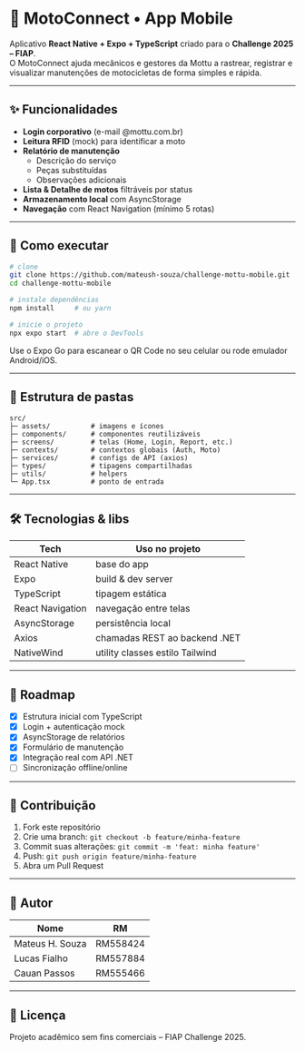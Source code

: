 # 🛵 MotoConnect • App Mobile

Aplicativo **React Native + Expo + TypeScript** criado para o **Challenge 2025 – FIAP**.  
O MotoConnect ajuda mecânicos e gestores da Mottu a rastrear, registrar e visualizar manutenções de motocicletas de forma simples e rápida.

---

## ✨ Funcionalidades

- **Login corporativo** (e-mail @mottu.com.br)  
- **Leitura RFID** (mock) para identificar a moto  
- **Relatório de manutenção**  
  - Descrição do serviço  
  - Peças substituídas  
  - Observações adicionais  
- **Lista & Detalhe de motos** filtráveis por status  
- **Armazenamento local** com AsyncStorage  
- **Navegação** com React Navigation (mínimo 5 rotas)  

---

## 🚀 Como executar

```bash
# clone
git clone https://github.com/mateush-souza/challenge-mottu-mobile.git
cd challenge-mottu-mobile

# instale dependências
npm install     # ou yarn

# inicie o projeto
npx expo start  # abre o DevTools
```

Use o Expo Go para escanear o QR Code no seu celular ou rode emulador Android/iOS.

---

## 📂 Estrutura de pastas

```
src/
├─ assets/          # imagens e ícones
├─ components/      # componentes reutilizáveis
├─ screens/         # telas (Home, Login, Report, etc.)
├─ contexts/        # contextos globais (Auth, Moto)
├─ services/        # configs de API (axios)
├─ types/           # tipagens compartilhadas
├─ utils/           # helpers
└─ App.tsx          # ponto de entrada
```

---

## 🛠️ Tecnologias & libs

| Tech | Uso no projeto |
|------|----------------|
| React Native | base do app |
| Expo | build & dev server |
| TypeScript | tipagem estática |
| React Navigation | navegação entre telas |
| AsyncStorage | persistência local |
| Axios | chamadas REST ao backend .NET |
| NativeWind | utility classes estilo Tailwind |

---

## 📅 Roadmap

- [x] Estrutura inicial com TypeScript
- [x] Login + autenticação mock
- [x] AsyncStorage de relatórios
- [x] Formulário de manutenção
- [x] Integração real com API .NET
- [ ] Sincronização offline/online

---

## 🤝 Contribuição

1. Fork este repositório
2. Crie uma branch: `git checkout -b feature/minha-feature`
3. Commit suas alterações: `git commit -m 'feat: minha feature'`
4. Push: `git push origin feature/minha-feature`
5. Abra um Pull Request

---

## 👤 Autor

| Nome | RM |
|------|-----|
| Mateus H. Souza | RM558424 |
| Lucas Fialho | RM557884 |
| Cauan Passos | RM555466 |

---

## 📜 Licença

Projeto acadêmico sem fins comerciais – FIAP Challenge 2025.
